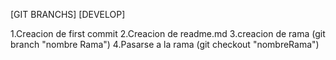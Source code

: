 [GIT BRANCHS]
[DEVELOP]

1.Creacion de first commit 
2.Creacion de readme.md
3.creacion de rama (git branch "nombre Rama")
4.Pasarse a la rama (git checkout "nombreRama")